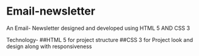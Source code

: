 # Email-newsletter
 An Email- Newsletter designed and developed using HTML 5 AND CSS 3

Technology-
##HTML 5 for project structure
##CSS 3 for Project look and design along with responsiveness
